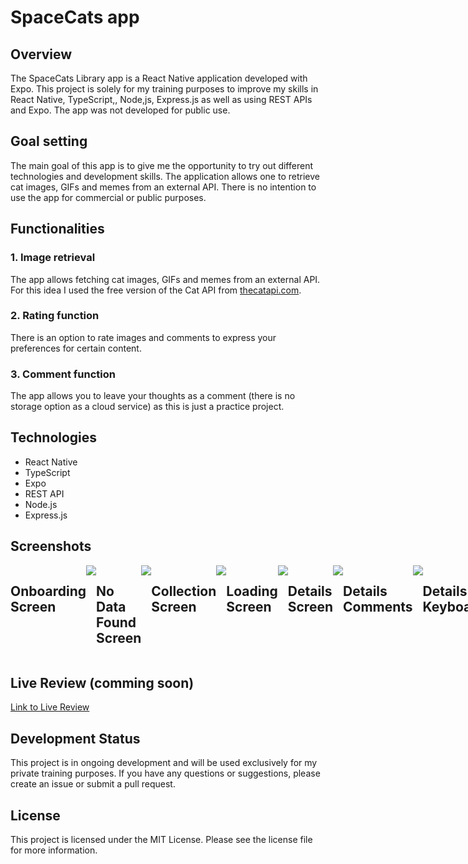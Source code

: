 # SpaceCats app

## Overview

The SpaceCats Library app is a React Native application developed with Expo. This project is solely for my training purposes to improve my skills in React Native, TypeScript,, Node,js, Express.js as well as using REST APIs and Expo. The app was not developed for public use.

## Goal setting

The main goal of this app is to give me the opportunity to try out different technologies and development skills. The application allows one to retrieve cat images, GIFs and memes from an external API. There is no intention to use the app for commercial or public purposes.

## Functionalities

### 1. Image retrieval
The app allows fetching cat images, GIFs and memes from an external API. For this idea I used the free version of the Cat API from [thecatapi.com](https://documenter.getpostman.com/view/4016432/RWToRJCq).

### 2. Rating function
There is an option to rate images and comments to express your preferences for certain content.

### 3. Comment function
The app allows you to leave your thoughts as a comment
(there is no storage option as a cloud service) as this is just a practice project.


## Technologies

- React Native
- TypeScript
- Expo
- REST API
- Node.js
- Express.js

## Screenshots

<div style="display: flex; justify-content: space-between;">
  <h2>Onboarding Screen</h2>
<image src= "https://github.com/John-CFO/SpaceCats/blob/master/onboarding.png?raw=true">

<h2>No Data Found Screen</h2>
<image src="https://github.com/John-CFO/SpaceCats/blob/master/nodata.png?raw=true">

  
<h2>Collection Screen</h2>
  <image src= "https://github.com/John-CFO/SpaceCats/blob/master/collection.png?raw=true">
    


  <h2>Loading Screen</h2>
  <image src="https://github.com/John-CFO/SpaceCats/blob/master/loading.png?raw=true">


  <h2>Details Screen</h2>
  <image src="https://github.com/John-CFO/SpaceCats/blob/master/details.png?raw=true">

  <h2>Details Comments</h2>
<image src="https://github.com/John-CFO/SpaceCats/blob/master/comments.png?raw=true">

  <h2>Details Keyboard</h2>

    
</div>



## Live Review (comming soon)

[Link to Live Review](http/......................)

## Development Status

This project is in ongoing development and will be used exclusively for my private training purposes. If you have any questions or suggestions, please create an issue or submit a pull request.

## License

This project is licensed under the MIT License. Please see the license file for more information.
